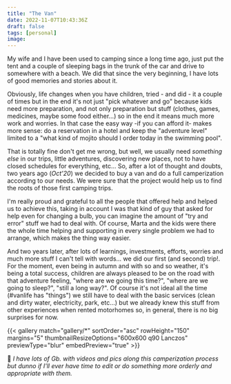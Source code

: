 ```yaml
---
title: "The Van"
date: 2022-11-07T10:43:36Z
draft: false
tags: [personal]
image: 
---
```


My wife and I have been used to camping since a long time ago, just put the tent and a couple of sleeping bags in the trunk of the car and drive to somewhere with a beach. We did that since the very beginning, I have lots of good memories and stories about it.

Obviously, life changes when you have children, tried - and did - it a couple of times but in the end it's not just "pick whatever and go" because kids need more preparation, and not only preparation but stuff (clothes, games, medicines, maybe some food either...) so in the end it means much more work and worries. In that case the easy way -if you can afford it- makes more sense: do a reservation in a hotel and keep the "adventure level" limited to a "what kind of mojito should I order today in the swimming pool".

That is totally fine don't get me wrong, but well, we usually need _something else_ in our trips, little adventures, discovering new places, not to have closed schedules for everything, etc... So, after a lot of thought and doubts, two years ago (_Oct'20_) we decided to buy a van and do a full camperization according to our needs. We were sure that the project would help us to find the roots of those first camping trips. 

I'm really proud and grateful to all the people that offered help and helped us to achieve this, taking in account I was that kind of guy that asked for help even for changing a bulb, you can imagine the amount of "try and error" stuff we had to deal with. Of course, Marta and the kids were there the whole time helping and supporting in every single problem we had to arrange, which makes the thing way easier.

And two years later, after lots of learnings, investments, efforts, worries and much more stuff I can't tell with words... we did our first (and second) trip!. For the moment, even being in autumn and with so and so weather, it's being a total success, children are always pleased to be on the road with that adventure feeling, "where are we going this time?", "where are we going to sleep?", "still a long way?". Of course it's not ideal all the time (#vanlife has "things") we still have to deal with the basic services (clean and dirty water, electricity, park, etc...) but we already knew this stuff from other experiences when rented motorhomes so, in general, there is no big surprises for now.

{{< gallery match="gallery/*" sortOrder="asc" rowHeight="150" margins="5" thumbnailResizeOptions="600x600 q90 Lanczos"  previewType="blur" embedPreview="true" >}}

🤷 _I have lots of Gb. with videos and pics along this camperization process but dunno if I'll ever have time to edit or do something more orderly and appropriate with them._

